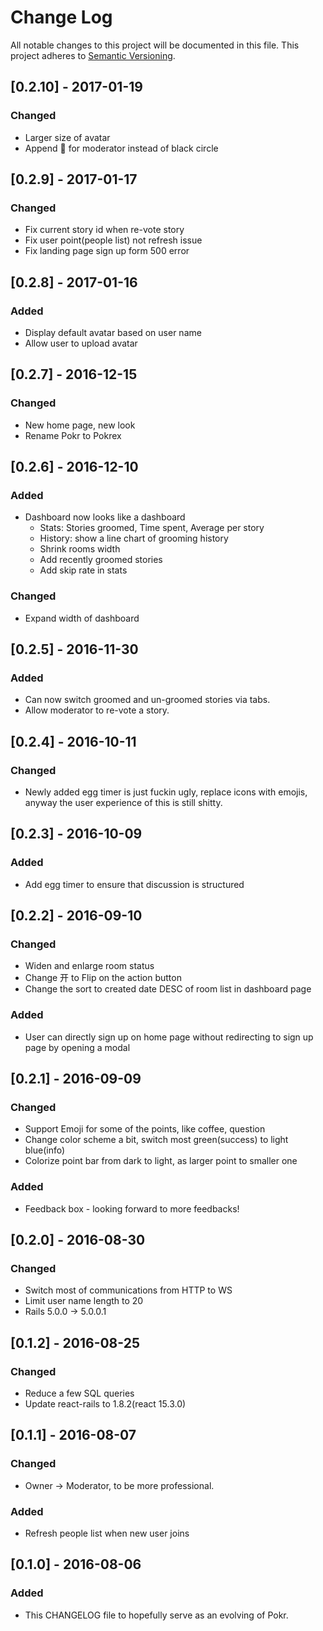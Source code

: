 # Change Log
All notable changes to this project will be documented in this file.
This project adheres to [Semantic Versioning](http://semver.org/).


## [0.2.10] - 2017-01-19
### Changed
- Larger size of avatar
- Append 👑 for moderator instead of black circle

## [0.2.9] - 2017-01-17
### Changed
- Fix current story id when re-vote story
- Fix user point(people list) not refresh issue
- Fix landing page sign up form 500 error

## [0.2.8] - 2017-01-16
### Added
- Display default avatar based on user name
- Allow user to upload avatar

## [0.2.7] - 2016-12-15
### Changed
- New home page, new look
- Rename Pokr to Pokrex

## [0.2.6] - 2016-12-10
### Added
- Dashboard now looks like a dashboard
  + Stats: Stories groomed, Time spent, Average per story
  + History: show a line chart of grooming history
  + Shrink rooms width
  + Add recently groomed stories
  + Add skip rate in stats

### Changed
- Expand width of dashboard

## [0.2.5] - 2016-11-30
### Added
- Can now switch groomed and un-groomed stories via tabs.
- Allow moderator to re-vote a story.

## [0.2.4] - 2016-10-11
### Changed
- Newly added egg timer is just fuckin ugly, replace icons with emojis,
  anyway the user experience of this is still shitty.

## [0.2.3] - 2016-10-09
### Added
- Add egg timer to ensure that discussion is structured

## [0.2.2] - 2016-09-10
### Changed
- Widen and enlarge room status
- Change 开 to Flip on the action button
- Change the sort to created date DESC of room list in dashboard page

### Added
- User can directly sign up on home page without redirecting to sign up page
  by opening a modal

## [0.2.1] - 2016-09-09
### Changed
- Support Emoji for some of the points, like coffee, question
- Change color scheme a bit, switch most green(success) to light blue(info)
- Colorize point bar from dark to light, as larger point to smaller one

### Added
- Feedback box - looking forward to more feedbacks!

## [0.2.0] - 2016-08-30
### Changed
- Switch most of communications from HTTP to WS
- Limit user name length to 20
- Rails 5.0.0 -> 5.0.0.1

## [0.1.2] - 2016-08-25
### Changed
- Reduce a few SQL queries
- Update react-rails to 1.8.2(react 15.3.0)

## [0.1.1] - 2016-08-07
### Changed
- Owner -> Moderator, to be more professional.

### Added
- Refresh people list when new user joins

## [0.1.0] - 2016-08-06
### Added
- This CHANGELOG file to hopefully serve as an evolving of Pokr.